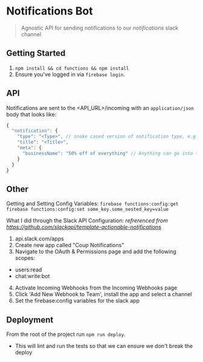 Notifications Bot
=================
> Agnostic API for sending notifications to our _notifications_ slack channel

## Getting Started
1. `npm install && cd functions && npm install`
2. Ensure you've logged in via `firebase login`.

## API
Notifications are sent to the <API_URL>/incoming with an `application/json` body that looks like:
```javascript
{
  "notification": {
    "type": "<Type>", // snake cased version of notification type, e.g. `new_deal` or `new_client`
    "title": "<Title>",
    "meta": {
      "businessName": "50% off of everything" // Anything can go into this object and be iterated over in the notification body
    }
  }
}
```

## Other
Getting and Setting Config Variables:
`firebase functions:config:get`
`firebase functions:config:set some_key.some_nested_key=value`

What I did through the Slack API Configuration:
_refrerenced from https://github.com/slackapi/template-actionable-notifications_
1. api.slack.com/apps
2. Create new app called "Coup Notifications"
3. Navigate to the OAuth & Permissions page and add the following scopes:
  * users:read
  * chat:write:bot
4. Activate Incoming Webhooks from the Incoming Webhooks page
5. Click 'Add New Webhook to Team', install the app and select a channel
6. Set the firebase:config variables for the slack app

## Deployment
From the root of the project run `npm run deploy`.
* This will lint and run the tests so that we can ensure we don't break the deploy
